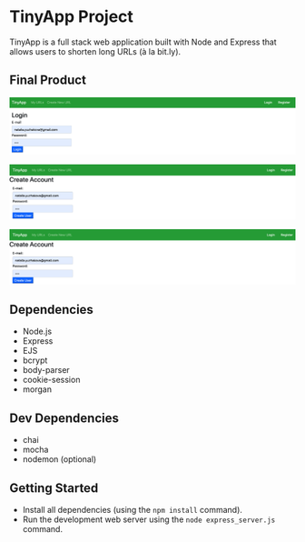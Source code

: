 # TinyApp Project

TinyApp is a full stack web application built with Node and Express that allows users to shorten long URLs (à la bit.ly).

## Final Product

!["Login Page"](https://github.com/yuzhakova/tinyapp/blob/master/docs/login%20page.png)

!["Registration Page"](https://github.com/yuzhakova/tinyapp/blob/master/docs/registration%20page.png)

!["Registration Page"](https://github.com/yuzhakova/tinyapp/blob/master/docs/registration%20page.png)

## Dependencies

- Node.js
- Express
- EJS
- bcrypt
- body-parser
- cookie-session
- morgan

## Dev Dependencies

- chai
- mocha
- nodemon (optional)

## Getting Started

- Install all dependencies (using the `npm install` command).
- Run the development web server using the `node express_server.js` command.
